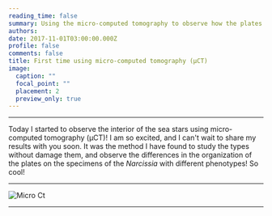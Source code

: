 ```yaml
---
reading_time: false
summary: Using the micro-computed tomography to observe how the plates that form the sea star body wall connect to each other and affect their phenotype.
authors:
date: 2017-11-01T03:00:00.000Z
profile: false
comments: false
title: First time using micro-computed tomography (μCT)
image:
  caption: ""
  focal_point: ""
  placement: 2
  preview_only: true
---
```


---

Today I started to observe the interior of the sea stars using micro-computed tomography (μCT)! I am so excited, and I can't wait to share my results with you soon. It was the method I have found to study the types without damage them, and observe the differences in the organization of the plates on the specimens of the _Narcissia_ with different phenotypes! So cool!  

---
![Micro Ct](https://raw.githubusercontent.com/rosanafcunha/rosanafcunha/master/content/post/microct/featured.jpg "Tomografia")

---
